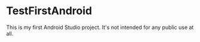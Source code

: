 # TestFirstAndroid
This is my first Android Studio project.
It's not intended for any public use at all.
